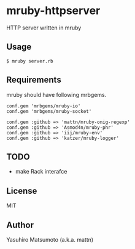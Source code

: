 # mruby-httpserver

HTTP server written in mruby

## Usage

```terminal
$ mruby server.rb
```

## Requirements

mruby should have following mrbgems.

```
conf.gem 'mrbgems/mruby-io'
conf.gem 'mrbgems/mruby-socket'

conf.gem :github => 'mattn/mruby-onig-regexp'
conf.gem :github => 'Asmod4n/mruby-phr'
conf.gem :github => 'iij/mruby-env'
conf.gem :github => 'katzer/mruby-logger'
```

## TODO

* make Rack interafce

## License

MIT

## Author

Yasuhiro Matsumoto (a.k.a. mattn)
